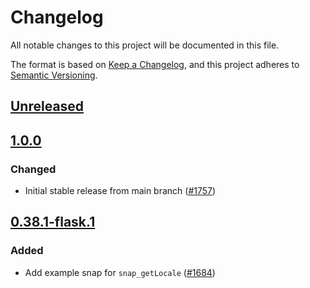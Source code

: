 # Changelog
All notable changes to this project will be documented in this file.

The format is based on [Keep a Changelog](https://keepachangelog.com/en/1.0.0/),
and this project adheres to [Semantic Versioning](https://semver.org/spec/v2.0.0.html).

## [Unreleased]

## [1.0.0]
### Changed
- Initial stable release from main branch ([#1757](https://github.com/MetaMask/snaps/pull/1757))

## [0.38.1-flask.1]
### Added
- Add example snap for `snap_getLocale` ([#1684](https://github.com/MetaMask/snaps/pull/1684))

[Unreleased]: https://github.com/MetaMask/snaps/compare/@metamask/get-locale-example-snap@1.0.0...HEAD
[1.0.0]: https://github.com/MetaMask/snaps/compare/@metamask/get-locale-example-snap@0.38.1-flask.1...@metamask/get-locale-example-snap@1.0.0
[0.38.1-flask.1]: https://github.com/MetaMask/snaps/releases/tag/@metamask/get-locale-example-snap@0.38.1-flask.1
